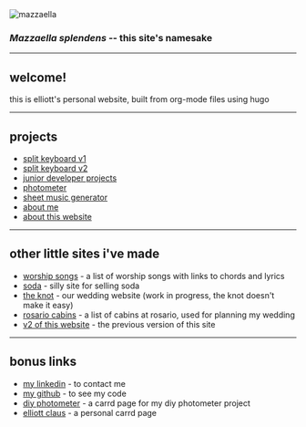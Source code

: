 <!-- elliott's personal website ![mazzaella](/svg/smallMazzEdgesColor.svg) -->
<!-- Google tag (gtag.js) -->
<script async src="https://www.googletagmanager.com/gtag/js?id=G-2YMZ21XB88"></script>
<script>
  window.dataLayer = window.dataLayer || [];
  function gtag(){dataLayer.push(arguments);}
  gtag('js', new Date());

  gtag('config', 'G-2YMZ21XB88');
</script>
<style>
/* Default (light mode) */
.theme-aware-image .light-mode {
  display: block;
}
.theme-aware-image .dark-mode {
  display: none;
}

/* When body has darkmode class */
body.darkmode .theme-aware-image .light-mode {
  display: none;
}
body.darkmode .theme-aware-image .dark-mode {
  display: block;
}
</style>
<div class="theme-aware-image">
  <img src="/svg/smallMazzEdgesColor.svg" alt="mazzaella" class="dark-mode">
  <img src="/svg/smallMazzInternalColor.svg" alt="mazzaella" class="light-mode">
</div>

### _Mazzaella splendens_ -- this site's namesake

---

## welcome!

this is elliott's personal website, built from org-mode files using hugo

---

## projects

-   [split keyboard v1](/posts/split-keyboard-v1/)
-   [split keyboard v2](/posts/split-keyboard-v2/)
-   [junior developer projects](/posts/junior-developer-projects/)
-   [photometer](/posts/photometer/)
-   [sheet music generator](/posts/sheet-music-generator/)
-   [about me](/posts/about/)
-   [about this website](/posts/about-site/)

---

## other little sites i've made

-   [worship songs](https://worship.mazzaella.com/) - a list of worship songs with links to chords and lyrics
-   [soda](https://soda.mazzaella.com/) - silly site for selling soda
-   [the knot](https://theknot.clausclan.com/) - our wedding website (work in progress, the knot doesn't make it easy)
-   [rosario cabins](https://rosario-cabins.mazzaella.com/) - a list of cabins at rosario, used for planning my wedding
-   [v2 of this website](https://v2.mazzaella.com/) - the previous version of this site

---

## bonus links

-   [my linkedin](https://www.linkedin.com/in/elliott-claus-075bb01b9/) - to contact me
-   [my github](https://github.com/emdashii) - to see my code
-   [diy photometer](https://diyphotometer.carrd.co/) - a carrd page for my diy photometer project
-   [elliott claus](https://elliottclaus.carrd.co/) - a personal carrd page
